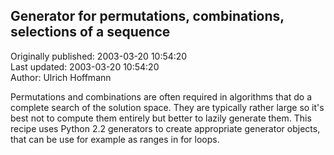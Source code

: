 ## Generator for permutations, combinations, selections of a sequence  
Originally published: 2003-03-20 10:54:20  
Last updated: 2003-03-20 10:54:20  
Author: Ulrich Hoffmann  
  
Permutations and combinations are often required in algorithms that do a complete search of the solution space. They are typically rather large so it's best not to  compute them entirely but better to lazily generate them.
This recipe uses Python 2.2 generators to create appropriate generator objects,
that can be use for example as ranges in for loops.